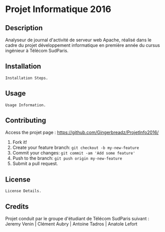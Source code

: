# Projet Informatique 2016
## Description
Analyseur de journal d'activité de serveur web Apache, réalisé dans le cadre du projet développement informatique en première année du cursus ingénieur à Télécom SudParis.

## Installation

	Installation Steps.

## Usage

	Usage Information.

## Contributing
Access the projet page : https://github.com/Gingerbreadz/ProjetInfo2016/
1. Fork it!
2. Create your feature branch: `git checkout -b my-new-feature`
3. Commit your changes: `git commit -am 'Add some feature'`
4. Push to the branch: `git push origin my-new-feature`
5. Submit a pull request.

## License

	License Details.
	
## Credits
Projet conduit par le groupe d'étudiant de Télécom SudParis suivant : 
Jeremy Venin | Clément Aubry | Antoine Tadros | Anatole Lefort

